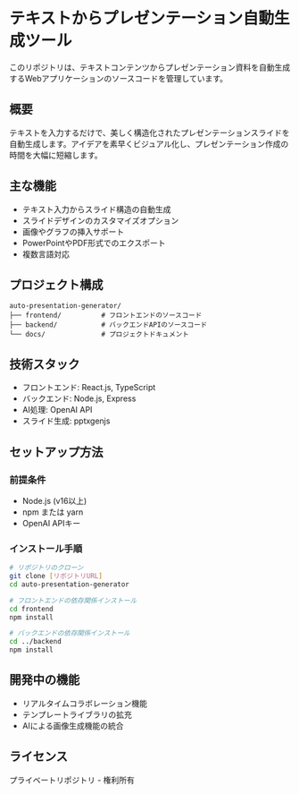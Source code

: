 # テキストからプレゼンテーション自動生成ツール

このリポジトリは、テキストコンテンツからプレゼンテーション資料を自動生成するWebアプリケーションのソースコードを管理しています。

## 概要

テキストを入力するだけで、美しく構造化されたプレゼンテーションスライドを自動生成します。アイデアを素早くビジュアル化し、プレゼンテーション作成の時間を大幅に短縮します。

## 主な機能

- テキスト入力からスライド構造の自動生成
- スライドデザインのカスタマイズオプション
- 画像やグラフの挿入サポート
- PowerPointやPDF形式でのエクスポート
- 複数言語対応

## プロジェクト構成

```
auto-presentation-generator/
├── frontend/          # フロントエンドのソースコード
├── backend/           # バックエンドAPIのソースコード
└── docs/              # プロジェクトドキュメント
```

## 技術スタック

- フロントエンド: React.js, TypeScript
- バックエンド: Node.js, Express
- AI処理: OpenAI API
- スライド生成: pptxgenjs

## セットアップ方法

### 前提条件

- Node.js (v16以上)
- npm または yarn
- OpenAI APIキー

### インストール手順

```bash
# リポジトリのクローン
git clone [リポジトリURL]
cd auto-presentation-generator

# フロントエンドの依存関係インストール
cd frontend
npm install

# バックエンドの依存関係インストール
cd ../backend
npm install
```

## 開発中の機能

- リアルタイムコラボレーション機能
- テンプレートライブラリの拡充
- AIによる画像生成機能の統合

## ライセンス

プライベートリポジトリ - 権利所有
